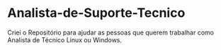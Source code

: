 # Analista-de-Suporte-Tecnico
Criei o Repositório para ajudar as pessoas que querem trabalhar como Analista de Técnico Linux ou Windows.
